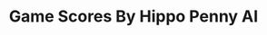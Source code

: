 ---
title: Game Scores By Hippo Penny AI
layout: scoredetail
permalink: /meta-score/everhood
header:
  teaser: /assets/images/everhood.jpg
  video:
    id: iknL_MyBr_8
    provider: youtube
---